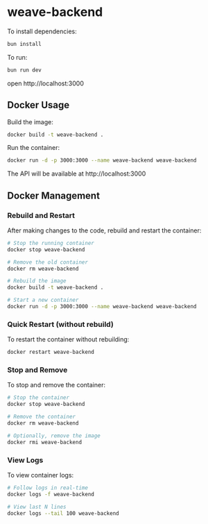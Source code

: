 # weave-backend

To install dependencies:
```sh
bun install
```

To run:
```sh
bun run dev
```

open http://localhost:3000

## Docker Usage

Build the image:
```bash
docker build -t weave-backend .
```

Run the container:
```bash
docker run -d -p 3000:3000 --name weave-backend weave-backend
```

The API will be available at http://localhost:3000

## Docker Management

### Rebuild and Restart
After making changes to the code, rebuild and restart the container:
```bash
# Stop the running container
docker stop weave-backend

# Remove the old container
docker rm weave-backend

# Rebuild the image
docker build -t weave-backend .

# Start a new container
docker run -d -p 3000:3000 --name weave-backend weave-backend
```

### Quick Restart (without rebuild)
To restart the container without rebuilding:
```bash
docker restart weave-backend
```

### Stop and Remove
To stop and remove the container:
```bash
# Stop the container
docker stop weave-backend

# Remove the container
docker rm weave-backend

# Optionally, remove the image
docker rmi weave-backend
```

### View Logs
To view container logs:
```bash
# Follow logs in real-time
docker logs -f weave-backend

# View last N lines
docker logs --tail 100 weave-backend
```
